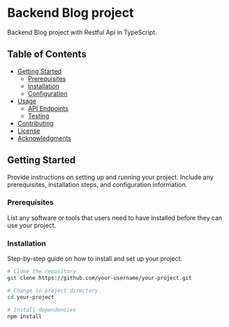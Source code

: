 # Backend Blog project

Backend Blog project with Restful Api in TypeScript. 

## Table of Contents

- [Getting Started](#getting-started)
  - [Prerequisites](#prerequisites)
  - [Installation](#installation)
  - [Configuration](#configuration)
- [Usage](#usage)
  - [API Endpoints](#api-endpoints)
  - [Testing](#testing)
- [Contributing](#contributing)
- [License](#license)
- [Acknowledgments](#acknowledgments)

## Getting Started

Provide instructions on setting up and running your project. Include any prerequisites, installation steps, and configuration information.

### Prerequisites

List any software or tools that users need to have installed before they can use your project.

### Installation

Step-by-step guide on how to install and set up your project.

```bash
# Clone the repository
git clone https://github.com/your-username/your-project.git

# Change to project directory
cd your-project

# Install dependencies
npm install
